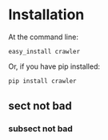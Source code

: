 
# Installation

At the command line:

```
easy_install crawler
```

Or, if you have pip installed:

```bash
pip install crawler
```
## sect not bad

### subsect not bad
